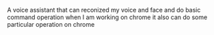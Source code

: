 A voice assistant that can reconized my voice and face and do basic command operation when I am working on chrome it also can do some particular operation on chrome 
